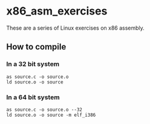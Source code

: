# x86_asm_exercises

These are a series of Linux exercises on x86 assembly.

## How to compile

### In a 32 bit system

	as source.c -o source.o
	ld source.o -o source

### In a 64 bit system

	as source.c -o source.o --32
	ld source.o -o source -m elf_i386
